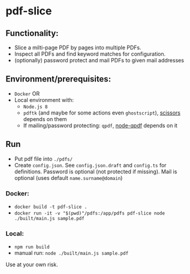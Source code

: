 # pdf-slice

## Functionality:
* Slice a milti-page PDF by pages into multiple PDFs.
* Inspect all PDFs and find keyword matches for configuration.
* (optionally) password protect and mail PDFs to given mail addresses

## Environment/prerequisites:
* `Docker` OR 
* Local environment with:
  * `Node.js 8`
  * `pdftk` (and maybe for some actions even `ghostscript`), [scissors](https://github.com/tcr/scissors) depends on them
  * If mailing/password protecting: `qpdf`, [node-qpdf](https://github.com/nrhirani/node-qpdf) depends on it 

## Run

* Put pdf file into `./pdfs/`
* Create `config.json`. See `config.json.draft` and `config.ts` for definitions. Password is optional (not protected if missing). Mail is optional (uses default `name.surname@domain`)

### Docker:
* `docker build -t pdf-slice .`
* `docker run -it -v "$(pwd)"/pdfs:/app/pdfs pdf-slice node ./built/main.js sample.pdf`

### Local:
* `npm run build`
* manual run: `node ./built/main.js sample.pdf`

Use at your own risk.
